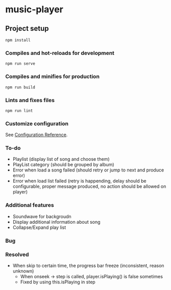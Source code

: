 # music-player

## Project setup
```
npm install
```

### Compiles and hot-reloads for development
```
npm run serve
```

### Compiles and minifies for production
```
npm run build
```

### Lints and fixes files
```
npm run lint
```

### Customize configuration
See [Configuration Reference](https://cli.vuejs.org/config/).


### To-do
- Playlist (display list of song and choose them)
- PlayList category (should be grouped by album)
- Error when load a song failed (should retry or jump to next and produce error)
- Error when load list failed (retry is happending, delay should be configurable, proper message produced, no action should be allowed on player)

### Additional features
- Soundwave for backgroudn
- Display additional information about song
- Collapse/Expand play list

### Bug

### Resolved
- When skip to certain time, the progress bar freeze (inconsistent, reason unknown)
  - When onseek -> step is called, player.isPlaying() is false sometimes
  - Fixed by using this.isPlaying in step
